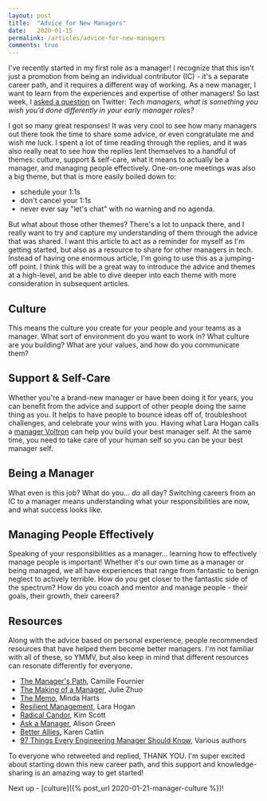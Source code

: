 ```yaml
---
layout: post
title:  "Advice for New Managers"
date:   2020-01-15
permalink: /articles/advice-for-new-managers
comments: true
---
```


I've recently started in my first role as a manager! I recognize that this isn't just a promotion from being an individual contributor (IC) - it's a separate career path, and it requires a different way of working. As a new manager, I want to learn from the experiences and expertise of other managers! So last week, I [asked a question](https://twitter.com/AngelaRiggs_/status/1216078559346741249) on Twitter: _Tech managers, what is something you wish you’d done differently in your early manager roles?_ 

I got so many great responses! It was very cool to see how many managers out there took the time to share some advice, or even congratulate me and wish me luck. I spent a lot of time reading through the replies, and it was also really neat to see how the replies lent themselves to a handful of themes: culture, support & self-care, what it means to actually be a manager, and managing people effectively. One-on-one meetings was also a big theme, but that is more easily boiled down to: 

- schedule your 1:1s
- don't cancel your 1:1s
- never ever say "let's chat" with no warning and no agenda.

But what about those other themes? There's a lot to unpack there, and I really want to try and capture my understanding of them through the advice that was shared. I want this article to act as a reminder for myself as I'm getting started, but also as a resource to share for other managers in tech. Instead of having one enormous article, I'm going to use this as a jumping-off point. I think this will be a great way to introduce the advice and themes at a high-level, and be able to dive deeper into each theme with more consideration in subsequent articles.


## Culture

This means the culture you create for your people and your teams as a manager. What sort of environment do you want to work in? What culture are you building? What are your values, and how do you communicate them? 

## Support & Self-Care

Whether you're a brand-new manager or have been doing it for years, you can benefit from the advice and support of other people doing the same thing as you. It helps to have people to bounce ideas off of, troubleshoot challenges, and celebrate your wins with you. Having what Lara Hogan calls a [manager Voltron](https://larahogan.me/blog/manager-voltron/) can help you build your best manager self. At the same time, you need to take care of your human self so you can be your best manager self.

## Being a Manager

What even is this job? What do you... _do_ all day? Switching careers from an IC to a manager means understanding what your responsibilities are now, and what success looks like.

## Managing People Effectively

Speaking of your responsibilities as a manager... learning how to effectively manage people is important! Whether it's our own time as a manager or being managed, we all have experiences that range from fantastic to benign neglect to actively terrible. How do you get closer to the fantastic side of the spectrum? How do you coach and mentor and manage people - their goals, their growth, their careers?

## Resources

Along with the advice based on personal experience, people recommended resources that have helped them become better managers. I'm not familiar with all of these, so YMMV, but also keep in mind that different resources can resonate differently for everyone. 

- [The Manager's Path](http://shop.oreilly.com/product/0636920056843.do), Camille Fournier
- [The Making of a Manager](https://juliezhuo.com/book/manager.html), Julie Zhuo
- [The Memo](http://mindaharts.com/book/), Minda Harts
- [Resilient Management](https://abookapart.com/products/resilient-management), Lara Hogan
- [Radical Candor](https://www.radicalcandor.com/the-book/), Kim Scott
- [Ask a Manager](https://www.askamanager.org/), Alison Green
- [Better Allies](https://betterallies.com/), Karen Catlin
- [97 Things Every Engineering Manager Should Know](https://www.oreilly.com/library/view/97-things-every/9781492050896/), Various authors

To everyone who retweeted and replied, THANK YOU. I'm super excited about starting down this new career path, and this support and knowledge-sharing is an amazing way to get started!

Next up - [culture]({% post_url 2020-01-21-manager-culture %})! 
